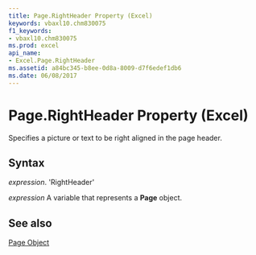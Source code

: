 ```yaml
---
title: Page.RightHeader Property (Excel)
keywords: vbaxl10.chm830075
f1_keywords:
- vbaxl10.chm830075
ms.prod: excel
api_name:
- Excel.Page.RightHeader
ms.assetid: a84bc345-b8ee-0d8a-8009-d7f6edef1db6
ms.date: 06/08/2017
---
```



# Page.RightHeader Property (Excel)

Specifies a picture or text to be right aligned in the page header.


## Syntax

 _expression_. 'RightHeader'

 _expression_ A variable that represents a **Page** object.


## See also


[Page Object](Excel.Page.md)

